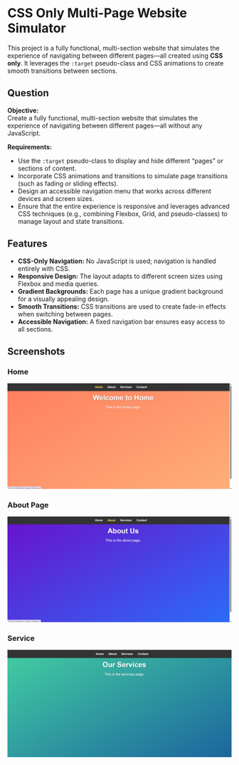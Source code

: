 # CSS Only Multi-Page Website Simulator

This project is a fully functional, multi-section website that simulates the experience of navigating between different pages—all created using **CSS only**. It leverages the `:target` pseudo-class and CSS animations to create smooth transitions between sections.

## Question

**Objective:**  
Create a fully functional, multi-section website that simulates the experience of navigating between different pages—all without any JavaScript.

**Requirements:**
- Use the `:target` pseudo-class to display and hide different “pages” or sections of content.
- Incorporate CSS animations and transitions to simulate page transitions (such as fading or sliding effects).
- Design an accessible navigation menu that works across different devices and screen sizes.
- Ensure that the entire experience is responsive and leverages advanced CSS techniques (e.g., combining Flexbox, Grid, and pseudo-classes) to manage layout and state transitions.

## Features

- **CSS-Only Navigation:** No JavaScript is used; navigation is handled entirely with CSS.
- **Responsive Design:** The layout adapts to different screen sizes using Flexbox and media queries.
- **Gradient Backgrounds:** Each page has a unique gradient background for a visually appealing design.
- **Smooth Transitions:** CSS transitions are used to create fade-in effects when switching between pages.
- **Accessible Navigation:** A fixed navigation bar ensures easy access to all sections.


## Screenshots

### Home
![Home Page](./images/home.png)

### About Page
![About Page](./images/about.png)

### Service
![Service Page](./images/services.png)
